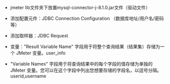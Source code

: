 - jmeter lib文件夹下放置mysql-connector-j-8.1.0.jar文件（驱动文件）
- 添加配置元件：JDBC Connection Configuration （数据库地址/用户名/密码等）
- 添加取样器：JDBC Request 

- 变量："Result Variable Name" 字段用于将整个查询结果（结果集）存储为一个 JMeter 变量。user_info
- "Variable Names" 字段用于将查询结果中的每个字段的值存储为单独的 JMeter 变量。您可以在这个字段中列出您想要存储的字段名，以逗号分隔。userid,username
